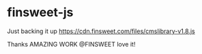 # finsweet-js

Just backing it up https://cdn.finsweet.com/files/cmslibrary-v1.8.js

Thanks AMAZING WORK @FINSWEET love it!

